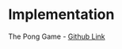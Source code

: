 # Implementation

The Pong Game - [Github Link](https://github.com/grandeurkoe/100-days-of-code-the-complete-python-pro-bootcamp/tree/eb440785d15abe7b0fb1eba54ee338ff65373c14/day-022-build-pong/the-pong-game)